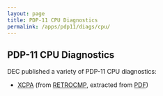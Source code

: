 ```yaml
---
layout: page
title: PDP-11 CPU Diagnostics
permalink: /apps/pdp11/diags/cpu/
---
```


PDP-11 CPU Diagnostics
----------------------

DEC published a variety of PDP-11 CPU diagnostics:

* [XCPA](XCPA.mac) (from [RETROCMP](http://www.retrocmp.com/images/stories/joerg/pdp11_diagnostic_database//resourcefiles/set0/AC-E664G-MC_CXCPAG_Processor_Test_Sep78.mac), extracted from [PDF](http://bitsavers.org/pdf/dec/pdp11/xxdp/x11_listings/AC-E664G-MC_CXCPAG0-Processor-test_Sep78.pdf))

